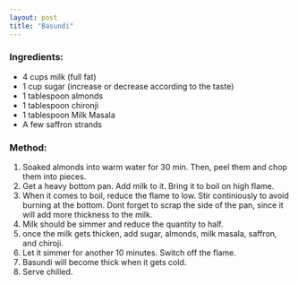 ```yaml
---
layout: post
title: "Basundi"
---
```




### Ingredients:
* 4 cups milk (full fat)
* 1 cup sugar (increase or decrease according to the taste)
* 1 tablespoon almonds
* 1 tablespoon chironji
* 1 tablespoon Milk Masala
* A few saffron strands

### Method: 
1. Soaked almonds into warm water for 30 min. Then, peel them and chop them into pieces. 
2. Get a heavy bottom pan. Add milk to it. Bring it to boil on high flame. 
3. When it comes to boil, reduce the flame to low. Stir continiously to avoid burning at the bottom. Dont forget to scrap the side of the pan, since it will add more thickness to the milk.
4. Milk should be simmer and reduce the quantity to half.
5. once the milk gets thicken, add sugar, almonds, milk masala, saffron, and chiroji. 
6. Let it simmer for another 10 minutes. Switch off the flame. 
7. Basundi will become thick when it gets cold. 
8. Serve chilled.